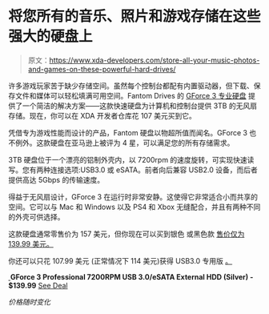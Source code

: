 # 将您所有的音乐、照片和游戏存储在这些强大的硬盘上

> 原文：<https://www.xda-developers.com/store-all-your-music-photos-and-games-on-these-powerful-hard-drives/>

许多游戏玩家苦于缺少存储空间。虽然每个控制台都配有内置驱动器，但下载、保存文件和媒体可以轻松填满可用空间。Fantom Drives 的 [GForce 3 专业硬盘](https://depot.xda-developers.com/sales/gforce-3-aluminum-external-hard-drive-3tb-7200rpm-usb-3-0-esata-silver?utm_source=xda-developers.com&utm_medium=referral&utm_campaign=gforce-3-aluminum-external-hard-drive-3tb-7200rpm-usb-3-0-esata-silver&utm_term=scsf-433053&utm_content=a0x1P000004Y7LPQA0&scsonar=1) 提供了一个简洁的解决方案——这款快速硬盘为计算机和控制台提供 3TB 的无风扇存储。现在，你可以在 XDA 开发者仓库花 107 美元买到它。

凭借专为游戏性能而设计的产品，Fantom 硬盘以物超所值而闻名。GForce 3 也不例外。这款硬盘在亚马逊上被评为 4 星，可以满足您的所有存储需求。

3TB 硬盘位于一个漂亮的铝制外壳内，以 7200rpm 的速度旋转，可实现快速读写。您有两种连接选项:USB3.0 或 eSATA。前者向后兼容 USB2.0 设备，而后者提供高达 5Gbps 的传输速度。

得益于无风扇设计，GForce 3 在运行时非常安静。这使得它非常适合小而共享的空间。它可以与 Mac 和 Windows 以及 PS4 和 Xbox 无缝配合，并且有两种不同的外壳可供选择。

这款硬盘通常零售价为 157 美元，但你现在可以买到银色 或黑色[](https://depot.xda-developers.com/sales/gforce-3-aluminum-external-hard-drive-3tb-7200rpm-usb-3-0-esata-black?utm_source=xda-developers.com&utm_medium=referral&utm_campaign=gforce-3-aluminum-external-hard-drive-3tb-7200rpm-usb-3-0-esata-black&utm_term=scsf-433507&utm_content=a0x1P000004Y7LPQA0&scsonar=1)款 [售价仅为 139.99 美元。](https://depot.xda-developers.com/sales/gforce-3-aluminum-external-hard-drive-3tb-7200rpm-usb-3-0-esata-silver?utm_source=xda-developers.com&utm_medium=referral&utm_campaign=gforce-3-aluminum-external-hard-drive-3tb-7200rpm-usb-3-0-esata-silver&utm_term=scsf-433053&utm_content=a0x1P000004Y7LPQA0&scsonar=1)

你还可以只花 107.99 美元 (正常情况下 114 美元)获得 USB3.0 专用版 [。](https://depot.xda-developers.com/sales/gforce-3-aluminum-external-hard-drive-3tb-7200rpm-usb-3-0-silver?utm_source=xda-developers.com&utm_medium=referral&utm_campaign=gforce-3-aluminum-external-hard-drive-3tb-7200rpm-usb-3-0-silver&utm_term=scsf-433508&utm_content=a0x1P000004Y7LPQA0&scsonar=1)

[ ](https://depot.xda-developers.com/sales/gforce-3-aluminum-external-hard-drive-3tb-7200rpm-usb-3-0-esata-silver?utm_source=xda-developers.com&utm_medium=referral-cta&utm_campaign=gforce-3-aluminum-external-hard-drive-3tb-7200rpm-usb-3-0-esata-silver&utm_term=scsf-433053&utm_content=a0x1P000004Y7LPQA0&scsonar=1)**GForce 3 Professional 7200RPM USB 3.0/eSATA External HDD (Silver) - $139.99** [See Deal](https://depot.xda-developers.com/sales/gforce-3-aluminum-external-hard-drive-3tb-7200rpm-usb-3-0-esata-silver?utm_source=xda-developers.com&utm_medium=referral-cta&utm_campaign=gforce-3-aluminum-external-hard-drive-3tb-7200rpm-usb-3-0-esata-silver&utm_term=scsf-433053&utm_content=a0x1P000004Y7LPQA0&scsonar=1)

*价格随时变化*